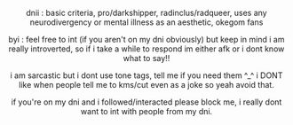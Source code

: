    <p align="center">
   dnii : basic criteria, pro/darkshipper, radinclus/radqueer,
      uses any neurodivergency or mental illness as an aesthetic,
      okegom fans
</p>

<p align="center">
   byi : feel free to int (if you aren't on my dni obviously) but keep in mind i am really introverted, 
  so if i take a while to respond im either afk or i dont know what to say!!
  </p>
  
<p align="center">
  i am sarcastic but i dont use tone tags, tell me if you need them ^_^
  i DONT like when people tell me to kms/cut even as a joke so yeah avoid that.
</p>

<p align="center">
if you're on my dni and i followed/interacted please block me, i really dont want to int with people from my dni.
</p>
